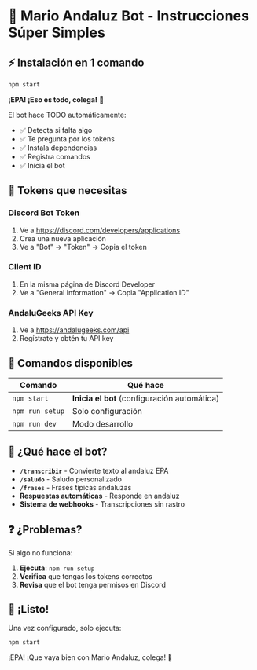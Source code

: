 # 🎯 Mario Andaluz Bot - Instrucciones Súper Simples

## ⚡ Instalación en 1 comando

```bash
npm start
```

**¡EPA! ¡Eso es todo, colega!** 🎯

El bot hace TODO automáticamente:
- ✅ Detecta si falta algo
- ✅ Te pregunta por los tokens
- ✅ Instala dependencias
- ✅ Registra comandos
- ✅ Inicia el bot

## 🔑 Tokens que necesitas

### Discord Bot Token
1. Ve a https://discord.com/developers/applications
2. Crea una nueva aplicación
3. Ve a "Bot" → "Token" → Copia el token

### Client ID
1. En la misma página de Discord Developer
2. Ve a "General Information" → Copia "Application ID"

### AndaluGeeks API Key
1. Ve a https://andalugeeks.com/api
2. Regístrate y obtén tu API key

## 🚀 Comandos disponibles

| Comando | Qué hace |
|---------|----------|
| `npm start` | **Inicia el bot** (configuración automática) |
| `npm run setup` | Solo configuración |
| `npm run dev` | Modo desarrollo |

## 🎯 ¿Qué hace el bot?

- **`/transcribir`** - Convierte texto al andaluz EPA
- **`/saludo`** - Saludo personalizado
- **`/frases`** - Frases típicas andaluzas
- **Respuestas automáticas** - Responde en andaluz
- **Sistema de webhooks** - Transcripciones sin rastro

## ❓ ¿Problemas?

Si algo no funciona:

1. **Ejecuta**: `npm run setup`
2. **Verifica** que tengas los tokens correctos
3. **Revisa** que el bot tenga permisos en Discord

## 🎉 ¡Listo!

Una vez configurado, solo ejecuta:

```bash
npm start
```

¡EPA! ¡Que vaya bien con Mario Andaluz, colega! 🎯
